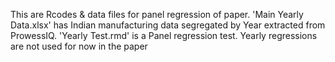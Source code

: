 This are Rcodes & data files for panel regression of paper. 
'Main Yearly Data.xlsx' has Indian manufacturing data segregated by Year extracted from ProwessIQ. 
'Yearly Test.rmd' is a Panel regression test.
Yearly regressions are not used for now in the paper
